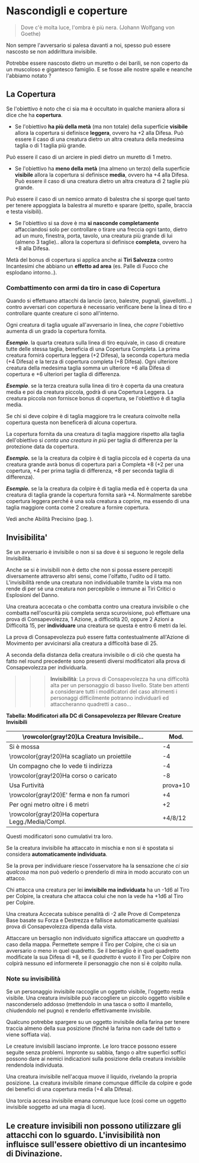 # Nascondigli e coperture 

> Dove c'è molta luce, l'ombra è più nera. (Johann Wolfgang von Goethe)

Non sempre l'avversario si palesa davanti a noi, spesso può essere nascosto se non addirittura invisibile.

Potrebbe essere nascosto dietro un muretto o dei barili, se non coperto da un muscoloso e gigantesco famiglio.
E se fosse alle nostre spalle e neanche l'abbiamo notato ?

## La Copertura 

Se l'obiettivo è noto che ci sia ma è occultato in qualche maniera allora si dice che ha **copertura**.

- Se l'obiettivo **ha più della metà** (ma non totale) della superficie **visibile** allora la copertura si definisce **leggera**, ovvero ha +2 alla Difesa. Può essere il caso di una creatura dietro un altra creatura della medesima taglia o di 1 taglia più grande.

Può essere il caso di un arciere in piedi dietro un muretto di 1 metro.
- Se l'obiettivo ha **meno della metà** (ma almeno un terzo) della superficie **visibile** allora la copertura si definisce **media**, ovvero ha +4 alla Difesa. Può essere il caso di una creatura dietro un altra creatura di 2 taglie più grande.

Può essere il caso di un nemico armato di balestra che si sporge quel tanto per tenere appoggiata la balestra al muretto e sparare (petto, spalle, braccia e testa visibili).
- Se l'obiettivo si sa dove è ma **si nasconde completamente** affacciandosi solo per controllare o tirare una freccia ogni tanto, dietro ad un muro, finestra, porta, tavolo, una creatura più grande di lui (almeno 3 taglie).. allora la copertura si definisce **completa**, ovvero ha +8 alla Difesa.

Metà del bonus di copertura si applica anche ai **Tiri Salvezza** contro Incantesimi che abbiano un **effetto ad area** (es. Palle di Fuoco che esplodano intorno..).

### Combattimento con armi da tiro in caso di Copertura

Quando si effettuano attacchi da lancio (arco, balestre, pugnali, giavellotti...) contro avversari con copertura è necessario verificare bene la linea di tiro e controllare quante creature ci sono all'interno.

Ogni creatura di taglia uguale all'avversario in linea, che *copre* l'obiettivo aumenta di un grado la copertura fornita.

***Esempio***. la quarta creatura sulla linea di tiro equivale, in caso di creature tutte delle stessa taglia, beneficia di una Copertura Completa. La prima creatura fornirà copertura leggera (+2 Difesa), la seconda copertura media (+4 Difesa) e la terza di copertura completa (+8 Difesa). Ogni ulteriore creatura della medesima taglia somma un ulteriore +6 alla Difesa di copertura e +6 ulteriori per taglia di differenza.

***Esempio***. se la terza creatura sulla linea di tiro è coperta da una creatura media e poi da creatura piccola, godrà di una Copertura Leggera. La creatura piccola non fornisce bonus di copertura, se l'obiettivo è di taglia media.

Se chi si deve colpire è di taglia maggiore tra le creatura coinvolte nella copertura questa non beneficerà di alcuna copertura.

La copertura fornita da una creatura di taglia maggiore rispetto alla taglia dell'obiettivo si *conta una creatura in più* per taglia di differenza per la protezione data da copertura.

***Esempio.*** se la la creatura da colpire è di taglia piccola ed è coperta da una creatura grande avrà bonus di copertura pari a Completa +8 (+2 per una copertura, +4 per prima taglia di differenza, +8 per seconda taglia di differenza).

***Esempio.*** se la la creatura da colpire è di taglia media ed è coperta da una creatura di taglia grande la copertura fornita sarà +4. Normalmente sarebbe copertura leggera perché è una sola creatura a coprire, ma essendo di una taglia maggiore conta come 2 creature a fornire copertura.

Vedi anche Abilità Precisino (pag. ).

## Invisibilita' 

Se un avversario è invisibile o non si sa dove è si seguono le regole della Invisibilità.

Anche se si è invisibili non è detto che non si possa essere percepiti diversamente attraverso altri sensi, come l'olfatto, l'udito od il tatto. L'invisibilità rende una creatura non individuabile tramite la vista ma non rende di per sé una creatura non percepibile o immune ai Tiri Critici o Esplosioni del Danno.

Una creatura accecata o che combatta contro una creatura invisibile o che combatta nell'oscurità più completa senza scurovisione, può effettuare una prova di Consapevolezza, 1 Azione, a difficoltà 20, oppure 2 Azioni a Difficoltà 15, per **individuare** una creatura se questa è entro 6 metri da lei.

La prova di Consapevolezza può essere fatta contestualmente all'Azione di Movimento per avvicinarsi alla creatura a difficoltà base di 25.

A seconda della distanza della creatura invisibile o di ciò che questa ha fatto nel round precedente sono presenti diversi modificatori alla prova di Consapevolezza per individuarla.

>>> **Invisibilità**: La prova di Consapevolezza ha una difficoltà alta per un personaggio di basso livello. State ben attenti a considerare tutti i modificatori del caso altrimenti i personaggi difficilmente potranno individuarli ed attaccheranno quadretti a caso...

**Tabella: Modificatori alla DC di Consapevolezza per Rilevare Creature Invisibili**

| \rowcolor{gray!20}**La Creatura Invisibile...** | **Mod.** |
| --- | --- |
| Si è mossa | -4 |
| \rowcolor{gray!20}Ha scagliato un proiettile | -4 |
| Un compagno che lo vede ti indirizza | -4 |
| \rowcolor{gray!20}Ha corso o caricato | -8 |
| Usa Furtività | prova+10 |
| \rowcolor{gray!20}E' ferma e non fa rumori | +4 |
| Per ogni metro oltre i 6 metri | +2 |
| \rowcolor{gray!20}Ha copertura Legg./Media/Compl. | +4/8/12 |

Questi modificatori sono cumulativi tra loro.

Se la creatura invisibile ha attaccato in mischia e non si è spostata si considera **automaticamente individuata**.

Se la prova per individuare riesce l'osservatore ha la sensazione che *ci sia qualcosa* ma non può vederlo o prenderlo di mira in modo accurato con un attacco.

Chi attacca una creatura per lei **invisibile ma individuata** ha un -1d6 al Tiro per Colpire, la creatura che attacca colui che non la vede ha +1d6 al Tiro per Colpire.

Una creatura Accecata subisce penalità di -2 alle Prove di Competenza Base basate su Forza e Destrezza e fallisce automaticamente qualsiasi prova di Consapevolezza dipenda dalla vista.

Attaccare un bersaglio non individuato significa attaccare un *quadretto* a caso della mappa. Permettete sempre il Tiro per Colpire, che ci sia un avversario o meno in quel quadretto. Se il bersaglio è in quel quadretto modificate la sua Difesa di +8, se il *quadretto* è vuoto il Tiro per Colpire non colpirà nessuno ed informerete il personaggio che non si è colpito nulla.

### Note su invisibilità

Se un personaggio invisibile raccoglie un oggetto visibile, l'oggetto resta visibile. Una creatura invisibile può raccogliere un piccolo oggetto visibile e nasconderselo addosso (mettendolo in una tasca o sotto il mantello, chiudendolo nel pugno) e renderlo effettivamente invisibile.

Qualcuno potrebbe spargere su un oggetto invisibile della farina per tenere traccia almeno della sua posizione (finché la farina non cade del tutto o viene soffiata via).

Le creature invisibili lasciano impronte. Le loro tracce possono essere seguite senza problemi. Impronte su sabbia, fango o altre superfici soffici possono dare ai nemici indicazioni sulla posizione della creatura invisibile rendendola individuata.

Una creatura invisibile nell'acqua muove il liquido, rivelando la propria posizione. La creatura invisibile rimane comunque difficile da colpire e gode dei benefici di una copertura media (+4 alla Difesa).

Una torcia accesa invisibile emana comunque luce (così come un oggetto invisibile soggetto ad una magia di luce).

Le creature invisibili non possono utilizzare gli attacchi con lo sguardo. L'invisibilità non influisce sull'essere obiettivo di un incantesimo di Divinazione.
---